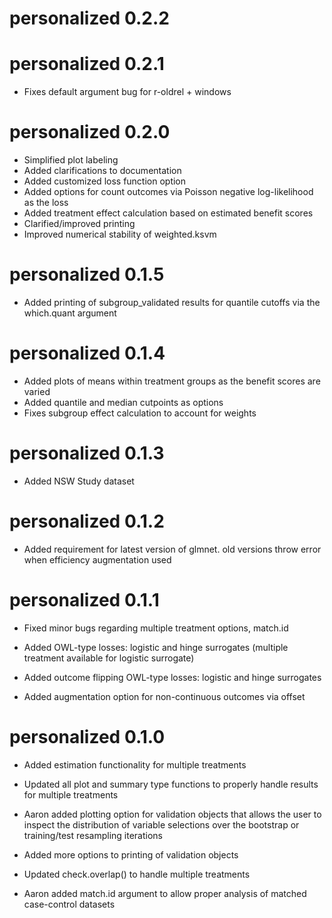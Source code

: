 # personalized 0.2.2


# personalized 0.2.1

* Fixes default argument bug for r-oldrel + windows

# personalized 0.2.0

* Simplified plot labeling
* Added clarifications to documentation
* Added customized loss function option
* Added options for count outcomes via Poisson negative log-likelihood as the loss
* Added treatment effect calculation based on estimated benefit scores
* Clarified/improved printing
* Improved numerical stability of weighted.ksvm

# personalized 0.1.5

* Added printing of subgroup_validated results for quantile cutoffs via the which.quant argument

# personalized 0.1.4

* Added plots of means within treatment groups as the benefit scores are varied
* Added quantile and median cutpoints as options
* Fixes subgroup effect calculation to account for weights

# personalized 0.1.3

* Added NSW Study dataset

# personalized 0.1.2

* Added requirement for latest version of glmnet. old versions throw error when efficiency augmentation used

# personalized 0.1.1

* Fixed minor bugs regarding multiple treatment options, match.id

* Added OWL-type losses: logistic and hinge surrogates (multiple treatment available for logistic surrogate)

* Added outcome flipping OWL-type losses: logistic and hinge surrogates

* Added augmentation option for non-continuous outcomes via offset

# personalized 0.1.0

* Added estimation functionality for multiple treatments

* Updated all plot and summary type functions to properly handle results for multiple treatments

* Aaron added plotting option for validation objects that allows the user to inspect the distribution of variable selections over the bootstrap or training/test resampling iterations

* Added more options to printing of validation objects

* Updated check.overlap() to handle multiple treatments

* Aaron added match.id argument to allow proper analysis of matched case-control datasets
